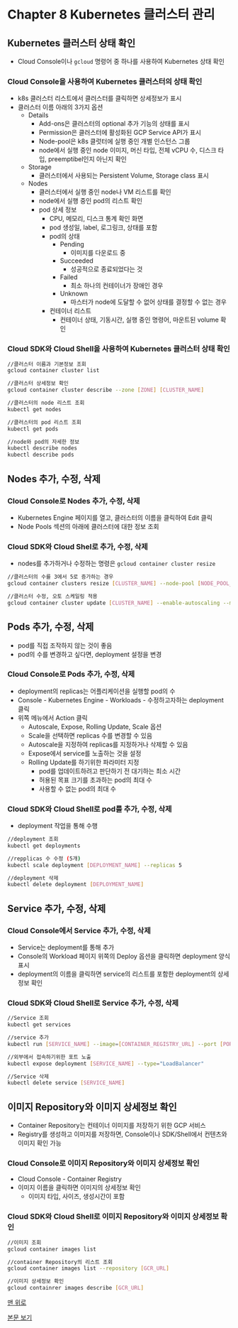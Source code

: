 # Chapter 8 Kubernetes 클러스터 관리

## Kubernetes 클러스터 상태 확인

* Cloud Console이나 `gcloud` 명령어 중 하나를 사용하여 Kubernetes 상태 확인

### Cloud Console을 사용하여 Kubernetes 클러스터의 상태 확인

* k8s 클러스터 리스트에서 클러스터를 클릭하면 상세정보가 표시
* 클러스터 이름 아래의 3가지 옵션
  * Details
    * Add-ons은 클러스터의 optional 추가 기능의 상태를 표시
    * Permission은 클러스터에 활성화된 GCP Service API가 표시
    * Node-pool은 k8s 클럿터에 실행 중인 개별 인스턴스 그룹
    * node에서 실행 중인 node 이미지, 머신 타입, 전체 vCPU 수, 디스크 타입, preemptibel인지 아닌지 확인
  * Storage
    * 클러스터에서 사용되는 Persistent Volume, Storage class 표시
  * Nodes
    * 클러스터에서 실행 중인 node나 VM 리스트를 확인
    * node에서 실행 중인 pod의 리스트 확인
    * pod 상세 정보
      * CPU, 메모리, 디스크 통계 확인 화면
      * pod 생성일, label, 로그링크, 상태를 포함
      * pod의 상태
        * Pending
          * 이미지를 다운로드 중
        * Succeeded
          * 성공적으로 종료되었다는 것
        * Failed
          * 최소 하나의 컨테이너가 장애인 경우
        * Unknown
          * 마스터가 node에 도달할 수 없어 상태를 결정할 수 없는 경우
      * 컨테이너 리스트
        * 컨테이너 상태, 기동시간, 실행 중인 명령어, 마운트된 volume 확인

### Cloud SDK와 Cloud Shell을 사용하여 Kubernetes 클러스터 상태 확인

```bash
//클러스터 이름과 기본정보 조회
gcloud container cluster list

//클러스터 상세정보 확인
gcloud container cluster describe --zone [ZONE] [CLUSTER_NAME]

//클러스터의 node 리스트 조회
kubectl get nodes

//클러스터의 pod 리스트 조회
kubectl get pods

//node와 pod의 자세한 정보
kubectl describe nodes
kubectl describe pods
```

## Nodes 추가, 수정, 삭제

### Cloud Console로 Nodes 추가, 수정, 삭제

* Kubernetes Engine 페이지를 열고, 클러스터의 이름을 클릭하여 Edit 클릭
* Node Pools 섹션의 아래에 클러스터에 대한 정보 조회

### Cloud SDK와 Cloud Shel로 추가, 수정, 삭제

* nodes를 추가하거나 수정하는 명령은 `gcloud container cluster resize`

```bash
//클러스터의 수를 3에서 5로 증가하는 경우
gcloud container clusters resize [CLUSTER_NAME] --node-pool [NODE_POOL_NAME] --size 5 --region=[REGION]

//클러스터 수정, 오토 스케일링 적용
gcloud container cluster update [CLUSTER_NAME] --enable-autoscaling --min-nodes 1 --max-nodes 5 --zone [ZONE] --node-pool [NODE_POOL_NAME]
```

## Pods 추가, 수정, 삭제

* pod를 직접 조작하지 않는 것이 좋음
* pod의 수를 변경하고 싶다면, deployment 설정을 변경

### Cloud Console로 Pods 추가, 수정, 삭제

* deployment의 replicas는 어플리케이션을 실행할 pod의 수
* Console - Kubernetes Engine - Workloads - 수정하고자하는 deployment 클릭
* 위쪽 메뉴에서 Action 클릭
  * Autoscale, Expose, Rolling Update, Scale 옵션
  * Scale을 선택하면 replicas 수를 변경할 수 있음
  * Autoscale을 지정하여 replicas를 지정하거나 삭제할 수 있음
  * Expose에서 service를 노출하는 것을 설정
  * Rolling Update를 하기위한 파라미터 지정
    * pod를 업데이트하려고 판단하기 전 대기하는 최소 시간
    * 허용된 목표 크기를 초과하는 pod의 최대 수
    * 사용할 수 없는 pod의 최대 수

### Cloud SDK와 Cloud Shell로 pod를 추가, 수정, 삭제

* deployment 작업을 통해 수행

```bash
//deployment 조회
kubectl get deployments

//repplicas 수 수정 (5개)
kubectl scale deployment [DEPLOYMENT_NAME] --replicas 5

//deployment 삭제
kubectl delete deployment [DEPLOYMENT_NAME]
```

## Service 추가, 수정, 삭제

### Cloud Console에서 Service 추가, 수정, 삭제

* Service는 deployment를 통해 추가
* Console의 Workload 페이지 위쪽의 Deploy 옵션을 클릭하면 deployment 양식 표시
* deployment의 이름을 클릭하면 service의 리스트를 포함한 deployment의 상세정보 확인

### Cloud SDK와 Cloud Shell로 Service 추가, 수정, 삭제

```bash
//Service 조회
kubectl get services

//service 추가
kubectl run [SERVICE_NAME] --image=[CONTAINER_REGISTRY_URL] --port [PORT]

//외부에서 접속하기위한 포트 노출
kubectl expose deployment [SERVICE_NAME] --type="LoadBalancer"

//Service 삭제
kubectl delete service [SERVICE_NAME]
```

## 이미지 Repository와 이미지 상세정보 확인

* Container Repository는 컨테이너 이미지를 저장하기 위한 GCP 서비스
* Registry를 생성하고 이미지를 저장하면, Console이나 SDK/Shell에서 컨텐츠와 이미지 확인 가능

### Cloud Console로 이미지 Repository와 이미지 상세정보 확인

* Cloud Console - Container Registry
* 이미지 이름을 클릭하면 이미지의 상세정보 확인
  * 이미지 타입, 사이즈, 생성시간이 포함

### Cloud SDK와 Cloud Shell로 이미지 Repository와 이미지 상세정보 확인

```bash
//이미지 조회
gcloud container images list

//container Repository의 리스트 조회
gcloud container images list --repository [GCR_URL]

//이미지 상세정보 확인
gcloud containrer images describe [GCR_URL]
```

[맨 위로](#chapter-8-kubernetes-%ed%81%b4%eb%9f%ac%ec%8a%a4%ed%84%b0-%ea%b4%80%eb%a6%ac)

[본문 보기](../Chapter_8.md)